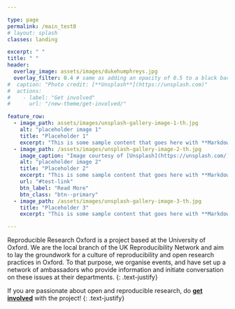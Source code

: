 ```yaml
---

type: page
permalink: /main_test8
# layout: splash
classes: landing

excerpt: " "
title: " "
header:
  overlay_image: assets/images/dukehumphreys.jpg
  overlay_filter: 0.4 # same as adding an opacity of 0.5 to a black background
#  caption: "Photo credit: [**Unsplash**](https://unsplash.com)"
#  actions:
#    - label: "Get involved"
#      url: "/new-theme/get-involved/"

feature_row:
  - image_path: assets/images/unsplash-gallery-image-1-th.jpg
    alt: "placeholder image 1"
    title: "Placeholder 1"
    excerpt: "This is some sample content that goes here with **Markdown** formatting."
  - image_path: /assets/images/unsplash-gallery-image-2-th.jpg
    image_caption: "Image courtesy of [Unsplash](https://unsplash.com/)"
    alt: "placeholder image 2"
    title: "Placeholder 2"
    excerpt: "This is some sample content that goes here with **Markdown** formatting."
    url: "#test-link"
    btn_label: "Read More"
    btn_class: "btn--primary"
  - image_path: /assets/images/unsplash-gallery-image-3-th.jpg
    title: "Placeholder 3"
    excerpt: "This is some sample content that goes here with **Markdown** formatting."

---
```


Reproducible Research Oxford is a project based at the University of
Oxford. We are the local branch of the UK Reproducibility Network and
aim to lay the groundwork for a culture of reproducibility and open
research practices in Oxford. To that purpose, we organise events, and
have set up a network of ambassadors who provide information and
initiate conversation on these issues at their departments.
{: .text-justify}

If you are passionate about open and reproducible research, do
**[get involved](/new-theme/get-involved)** with the project!
{: .text-justify}
